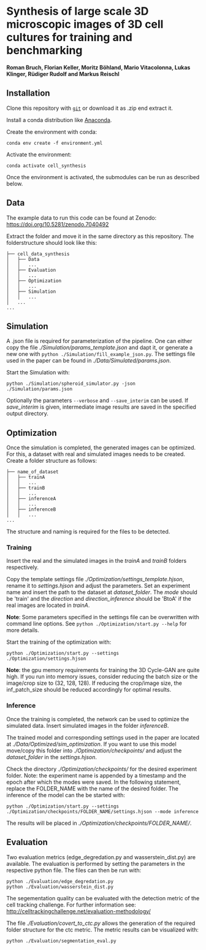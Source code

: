 # Synthesis of large scale 3D microscopic images of 3D cell cultures for training and benchmarking
**Roman Bruch, Florian Keller, Moritz Böhland, Mario Vitacolonna, Lukas Klinger, Rüdiger Rudolf and Markus Reischl**

## Installation

Clone this repository with [`git`](https://git-scm.com/downloads) or download it as .zip end extract it.

Install a conda distribution like [Anaconda](https://www.anaconda.com/products/individual).

Create the environment with conda:
```
conda env create -f environment.yml
```

Activate the environment:
```
conda activate cell_synthesis
```
Once the environment is activated, the submodules can be run as described below.


## Data

The example data to run this code can be found at Zenodo:
<https://doi.org/10.5281/zenodo.7040492>

Extract the folder and move it in the same directory as this repository. The folderstructure should look like this:
```
├── cell_data_synthesis
│   ├── Data
│   │   ...
│   ├── Evaluation
│   │   ...
│   ├── Optimization
│   │   ...
│   ├── Simulation
│   │   ...
│   ...
...
```


## Simulation

A .json file is required for parameterization of the pipeline. One can either copy the file *./Simulation/params_template.json* and dapt it, or generate a new one with ```python ./Simulation/fill_example_json.py```. The settings file used in the paper can be found in *./Data/Simulated/params.json*.

Start the Simulation with:
```
python ./Simulation/spheroid_simulator.py -json ./Simulation/params.json
```

Optionally the parameters `--verbose` and `--save_interim` can be used. If *save_interim* is given, intermediate image results are saved in the specified output directory.


## Optimization

Once the simulation is completed, the generated images can be optimized. For this, a dataset with real and simulated images needs to be created. Create a folder structure as follows:
```
├── name_of_dataset
│   ├── trainA
│   │   ...
│   ├── trainB
│   │   ...
│   ├── inferenceA
│   │   ...
│   ├── inferenceB
│   │   ...
...
```
The structure and naming is required for the files to be detected.


### Training

Insert the real and the simulated images in the *trainA* and *trainB* folders respectively.

Copy the template settings file *./Optimization/settings_template.hjson*, rename it to *settings.hjson* and adjust the parameters. Set an experiment name and insert the path to the dataset at *dataset_folder*. The *mode* should be 'train' and the *direction* and *direction_inference* should be 'BtoA' if the real images are located in *trainA*.

**Note**: Some parameters specified in the settings file can be overwritten with command line options. See 
```python ./Optimization/start.py --help``` for more details.

Start the training of the optimization with:
```
python ./Optimization/start.py --settings ./Optimization/settings.hjson
```

**Note**: the gpu memory requirements for training the 3D Cycle-GAN are quite high. If you run into memory issues, consider reducing the batch size or the image/crop size to (32, 128, 128). If reducing the crop/image size, the inf_patch_size should be reduced accordingly for optimal results.


### Inference

Once the training is completed, the network can be used to optimize the simulated data. Insert simulated images in the folder *inferenceB*.

The trained model and corresponding settings used in the paper are located at *./Data/Optimized/sim_optimization*. If you want to use this model move/copy this folder into *./Optimization/checkpoints/* and adjust the *dataset_folder* in the *settings.hjson*.

Check the directory *./Optimization/checkpoints/* for the desired experiment folder. Note: the experiment name is appended by a timestamp and the epoch after which the modes were saved. In the following statement, replace the FOLDER_NAME with the name of the desired folder. The inference of the model can the be started with:
```
python ./Optimization/start.py --settings ./Optimization/checkpoints/FOLDER_NAME/settings.hjson --mode inference
```

The results will be placed in *./Optimization/checkpoints/FOLDER_NAME/*.


## Evaluation

Two evaluation metrics (edge_degredation.py and wasserstein_dist.py) are available.
The evaluation is performed by setting the parameters in the respective python file. The files can then be run with:
```
python ./Evaluation/edge_degredation.py
python ./Evaluation/wasserstein_dist.py
```

The segementation quality can be evaluated with the detection metric of the cell tracking challenge. For further information see:
<http://celltrackingchallenge.net/evaluation-methodology/>

The file *./Evaluation/covert_to_ctc.py* allows the generation of the required folder structure for the ctc metric. The metric results can be visualized with:
```
python ./Evaluation/segmentation_eval.py
```